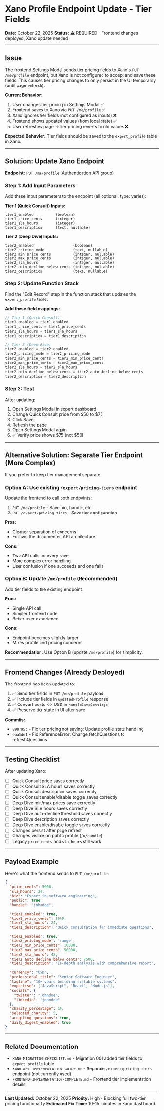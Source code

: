 # Xano Profile Endpoint Update - Tier Fields

**Date:** October 22, 2025
**Status:** ⚠️ REQUIRED - Frontend changes deployed, Xano update needed

---

## Issue

The frontend Settings Modal sends tier pricing fields to Xano's `PUT /me/profile` endpoint, but Xano is not configured to accept and save these fields. This causes tier pricing changes to only persist in the UI temporarily (until page refresh).

**Current Behavior:**
1. User changes tier pricing in Settings Modal ✅
2. Frontend saves to Xano via `PUT /me/profile` ✅
3. Xano ignores tier fields (not configured as inputs) ❌
4. Frontend shows updated values (from local state) ✅
5. User refreshes page → tier pricing reverts to old values ❌

**Expected Behavior:**
Tier fields should be saved to the `expert_profile` table in Xano.

---

## Solution: Update Xano Endpoint

**Endpoint:** `PUT /me/profile` (Authentication API group)

### Step 1: Add Input Parameters

Add these input parameters to the endpoint (all optional, type: varies):

**Tier 1 (Quick Consult) Inputs:**
```
tier1_enabled          (boolean)
tier1_price_cents      (integer)
tier1_sla_hours        (integer)
tier1_description      (text, nullable)
```

**Tier 2 (Deep Dive) Inputs:**
```
tier2_enabled                  (boolean)
tier2_pricing_mode             (text, nullable)
tier2_min_price_cents          (integer, nullable)
tier2_max_price_cents          (integer, nullable)
tier2_sla_hours                (integer, nullable)
tier2_auto_decline_below_cents (integer, nullable)
tier2_description              (text, nullable)
```

### Step 2: Update Function Stack

Find the "Edit Record" step in the function stack that updates the `expert_profile` table.

**Add these field mappings:**

```javascript
// Tier 1 (Quick Consult)
tier1_enabled = tier1_enabled
tier1_price_cents = tier1_price_cents
tier1_sla_hours = tier1_sla_hours
tier1_description = tier1_description

// Tier 2 (Deep Dive)
tier2_enabled = tier2_enabled
tier2_pricing_mode = tier2_pricing_mode
tier2_min_price_cents = tier2_min_price_cents
tier2_max_price_cents = tier2_max_price_cents
tier2_sla_hours = tier2_sla_hours
tier2_auto_decline_below_cents = tier2_auto_decline_below_cents
tier2_description = tier2_description
```

### Step 3: Test

After updating:

1. Open Settings Modal in expert dashboard
2. Change Quick Consult price from $50 to $75
3. Click Save
4. Refresh the page
5. Open Settings Modal again
6. ✅ Verify price shows $75 (not $50)

---

## Alternative Solution: Separate Tier Endpoint (More Complex)

If you prefer to keep tier management separate:

### Option A: Use existing `/expert/pricing-tiers` endpoint

Update the frontend to call both endpoints:
1. `PUT /me/profile` - Save bio, handle, etc.
2. `PUT /expert/pricing-tiers` - Save tier configuration

**Pros:**
- Cleaner separation of concerns
- Follows the documented API architecture

**Cons:**
- Two API calls on every save
- More complex error handling
- User confusion if one succeeds and one fails

### Option B: Update `/me/profile` (Recommended)

Add tier fields to the existing endpoint.

**Pros:**
- Single API call
- Simpler frontend code
- Better user experience

**Cons:**
- Endpoint becomes slightly larger
- Mixes profile and pricing concerns

**Recommendation:** Use Option B (update `/me/profile`) for simplicity.

---

## Frontend Changes (Already Deployed)

The frontend has been updated to:

1. ✅ Send tier fields in `PUT /me/profile` payload
2. ✅ Include tier fields in `updatedProfile` response
3. ✅ Convert cents ↔ USD in `handleSaveSettings`
4. ✅ Preserve tier state in UI after save

**Commits:**
- `899795c` - Fix tier pricing not saving: Update profile state handling
- `eaa5de1` - Fix ReferenceError: Change fetchQuestions to refreshQuestions

---

## Testing Checklist

After updating Xano:

- [ ] Quick Consult price saves correctly
- [ ] Quick Consult SLA hours saves correctly
- [ ] Quick Consult description saves correctly
- [ ] Quick Consult enable/disable toggle saves correctly
- [ ] Deep Dive min/max prices save correctly
- [ ] Deep Dive SLA hours saves correctly
- [ ] Deep Dive auto-decline threshold saves correctly
- [ ] Deep Dive description saves correctly
- [ ] Deep Dive enable/disable toggle saves correctly
- [ ] Changes persist after page refresh
- [ ] Changes visible on public profile (`/u/handle`)
- [ ] Legacy `price_cents` and `sla_hours` still work

---

## Payload Example

Here's what the frontend sends to `PUT /me/profile`:

```json
{
  "price_cents": 5000,
  "sla_hours": 24,
  "bio": "Expert in software engineering",
  "public": true,
  "handle": "johndoe",

  "tier1_enabled": true,
  "tier1_price_cents": 5000,
  "tier1_sla_hours": 24,
  "tier1_description": "Quick consultation for immediate questions",

  "tier2_enabled": true,
  "tier2_pricing_mode": "range",
  "tier2_min_price_cents": 10000,
  "tier2_max_price_cents": 50000,
  "tier2_sla_hours": 48,
  "tier2_auto_decline_below_cents": 7500,
  "tier2_description": "In-depth analysis with comprehensive report",

  "currency": "USD",
  "professional_title": "Senior Software Engineer",
  "tagline": "10+ years building scalable systems",
  "expertise": ["JavaScript", "React", "Node.js"],
  "socials": {
    "twitter": "johndoe",
    "linkedin": "johndoe"
  },
  "charity_percentage": 10,
  "selected_charity": 5,
  "accepting_questions": true,
  "daily_digest_enabled": true
}
```

---

## Related Documentation

- `XANO-MIGRATION-CHECKLIST.md` - Migration 001 added tier fields to `expert_profile` table
- `XANO-API-IMPLEMENTATION-GUIDE.md` - Separate `/expert/pricing-tiers` endpoint (not currently used)
- `FRONTEND-IMPLEMENTATION-COMPLETE.md` - Frontend tier implementation details

---

**Last Updated:** October 22, 2025
**Priority:** High - Blocking full two-tier pricing functionality
**Estimated Fix Time:** 10-15 minutes in Xano dashboard

